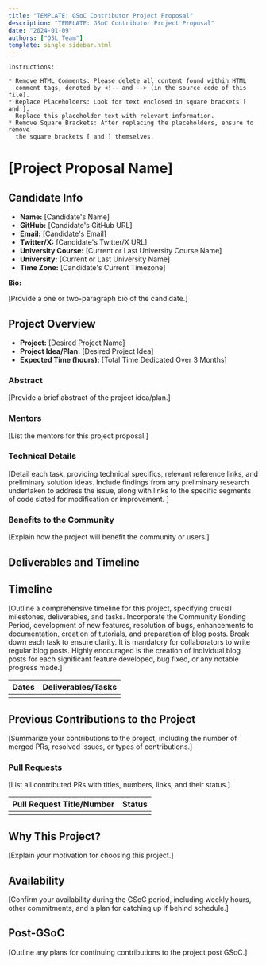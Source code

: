 ```yaml
---
title: "TEMPLATE: GSoC Contributor Project Proposal"
description: "TEMPLATE: GSoC Contributor Project Proposal"
date: "2024-01-09"
authors: ["OSL Team"]
template: single-sidebar.html
---
```


```
Instructions:

* Remove HTML Comments: Please delete all content found within HTML
  comment tags, denoted by <!-- and --> (in the source code of this file).
* Replace Placeholders: Look for text enclosed in square brackets [ and ].
  Replace this placeholder text with relevant information.
* Remove Square Brackets: After replacing the placeholders, ensure to remove
  the square brackets [ and ] themselves.
```

# [Project Proposal Name]

## Candidate Info

- **Name:** [Candidate's Name]
- **GitHub:** [Candidate's GitHub URL]
- **Email:** [Candidate's Email]
- **Twitter/X:** [Candidate's Twitter/X URL]
- **University Course:** [Current or Last University Course Name]
- **University:** [Current or Last University Name]
- **Time Zone:** [Candidate's Current Timezone]

**Bio:**

[Provide a one or two-paragraph bio of the candidate.]

## Project Overview

- **Project:** [Desired Project Name]
- **Project Idea/Plan:** [Desired Project Idea]
- **Expected Time (hours):** [Total Time Dedicated Over 3 Months]

### Abstract

[Provide a brief abstract of the project idea/plan.]

### Mentors

[List the mentors for this project proposal.]

### Technical Details

[Detail each task, providing technical specifics, relevant reference links, and
preliminary solution ideas. Include findings from any preliminary research
undertaken to address the issue, along with links to the specific segments of
code slated for modification or improvement. ]

### Benefits to the Community

[Explain how the project will benefit the community or users.]

## Deliverables and Timeline

## Timeline

[Outline a comprehensive timeline for this project, specifying crucial
milestones, deliverables, and tasks. Incorporate the Community Bonding Period,
development of new features, resolution of bugs, enhancements to documentation,
creation of tutorials, and preparation of blog posts. Break down each task to
ensure clarity. It is mandatory for collaborators to write regular blog posts.
Highly encouraged is the creation of individual blog posts for each significant
feature developed, bug fixed, or any notable progress made.]

| Dates | Deliverables/Tasks |
| :---- | :----------------- |
|       |                    |

## Previous Contributions to the Project

[Summarize your contributions to the project, including the number of merged
PRs, resolved issues, or types of contributions.]

### Pull Requests

[List all contributed PRs with titles, numbers, links, and their status.]

| Pull Request Title/Number | Status |
| :------------------------ | :----- |
|                           |        |

## Why This Project?

[Explain your motivation for choosing this project.]

## Availability

[Confirm your availability during the GSoC period, including weekly hours, other
commitments, and a plan for catching up if behind schedule.]

## Post-GSoC

[Outline any plans for continuing contributions to the project post GSoC.]
